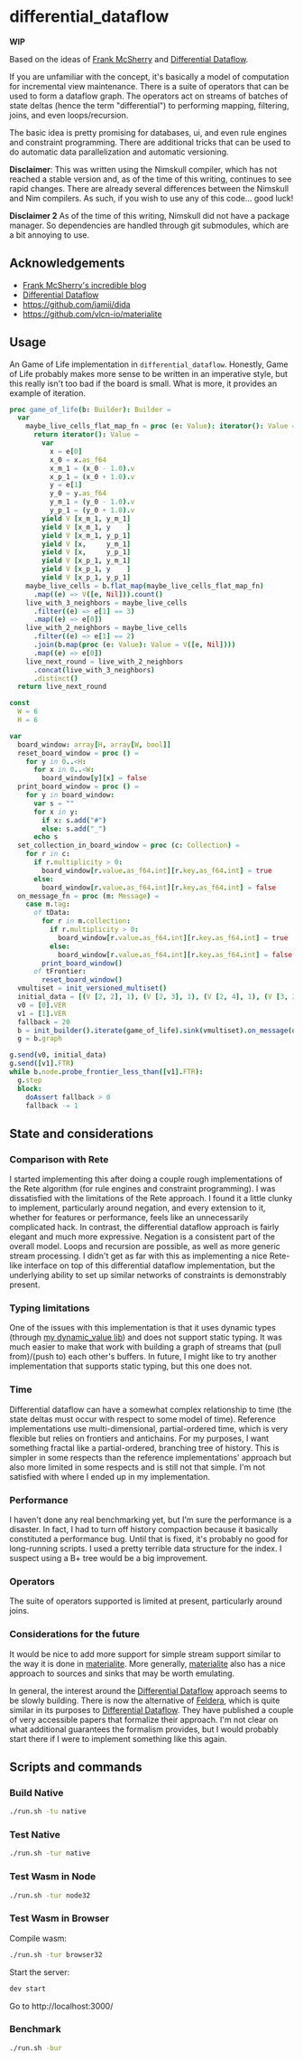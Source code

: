 # differential_dataflow

**WIP**

Based on the ideas of [Frank McSherry](https://github.com/frankmcsherry/blog) and [Differential Dataflow](https://github.com/TimelyDataflow/differential-dataflow).

If you are unfamiliar with the concept, it's basically a model of computation for incremental view maintenance. There is a suite of operators that can be used to form a dataflow graph. The operators act on streams of batches of state deltas (hence the term "differential") to performing mapping, filtering, joins, and even loops/recursion.

The basic idea is pretty promising for databases, ui, and even rule engines and constraint programming. There are additional tricks that can be used to do automatic data parallelization and automatic versioning.

**Disclaimer**: This was written using the Nimskull compiler, which has not reached a stable version and, as of the time of this writing, continues to see rapid changes. There are already several differences between the Nimskull and Nim compilers. As such, if you wish to use any of this code... good luck!

**Disclaimer 2** As of the time of this writing, Nimskull did not have a package manager. So dependencies are handled through git submodules, which are a bit annoying to use.

## Acknowledgements

- [Frank McSherry's incredible blog](https://github.com/frankmcsherry/blog)
- [Differential Dataflow](https://github.com/TimelyDataflow/differential-dataflow)
- https://github.com/jamii/dida
- https://github.com/vlcn-io/materialite

## Usage

An Game of Life implementation in `differential_dataflow`. Honestly, Game of Life probably makes more sense to be written in an imperative style, but this really isn't too bad if the board is small. What is more, it provides an example of iteration.

```nim
proc game_of_life(b: Builder): Builder =
  var
    maybe_live_cells_flat_map_fn = proc (e: Value): iterator(): Value =
      return iterator(): Value =
        var
          x = e[0]
          x_0 = x.as_f64
          x_m_1 = (x_0 - 1.0).v
          x_p_1 = (x_0 + 1.0).v
          y = e[1]
          y_0 = y.as_f64
          y_m_1 = (y_0 - 1.0).v
          y_p_1 = (y_0 + 1.0).v
        yield V [x_m_1, y_m_1]
        yield V [x_m_1, y    ]
        yield V [x_m_1, y_p_1]
        yield V [x,     y_m_1]
        yield V [x,     y_p_1]
        yield V [x_p_1, y_m_1]
        yield V [x_p_1, y    ]
        yield V [x_p_1, y_p_1]
    maybe_live_cells = b.flat_map(maybe_live_cells_flat_map_fn)
      .map((e) => V([e, Nil])).count()
    live_with_3_neighbors = maybe_live_cells
      .filter((e) => e[1] == 3)
      .map((e) => e[0])
    live_with_2_neighbors = maybe_live_cells
      .filter((e) => e[1] == 2)
      .join(b.map(proc (e: Value): Value = V([e, Nil])))
      .map((e) => e[0])
    live_next_round = live_with_2_neighbors
      .concat(live_with_3_neighbors)
      .distinct()
  return live_next_round

const
  W = 6
  H = 6

var
  board_window: array[H, array[W, bool]]
  reset_board_window = proc () =
    for y in 0..<H:
      for x in 0..<W:
        board_window[y][x] = false
  print_board_window = proc () =
    for y in board_window:
      var s = ""
      for x in y:
        if x: s.add("#")
        else: s.add("_")
      echo s
  set_collection_in_board_window = proc (c: Collection) =
    for r in c:
      if r.multiplicity > 0:
        board_window[r.value.as_f64.int][r.key.as_f64.int] = true
      else:
        board_window[r.value.as_f64.int][r.key.as_f64.int] = false
  on_message_fn = proc (m: Message) =
    case m.tag:
      of tData:
        for r in m.collection:
          if r.multiplicity > 0:
            board_window[r.value.as_f64.int][r.key.as_f64.int] = true
          else:
            board_window[r.value.as_f64.int][r.key.as_f64.int] = false
        print_board_window()
      of tFrontier:
        reset_board_window()
  vmultiset = init_versioned_multiset()
  initial_data = [(V [2, 2], 1), (V [2, 3], 1), (V [2, 4], 1), (V [3, 2], 1)].COL
  v0 = [0].VER
  v1 = [1].VER
  fallback = 20
  b = init_builder().iterate(game_of_life).sink(vmultiset).on_message(on_message_fn)
  g = b.graph

g.send(v0, initial_data)
g.send([v1].FTR)
while b.node.probe_frontier_less_than([v1].FTR):
  g.step
  block:
    doAssert fallback > 0
    fallback -= 1
```

## State and considerations

### Comparison with Rete

I started implementing this after doing a couple rough implementations of the Rete algorithm (for rule engines and constraint programming). I was dissatisfied with the limitations of the Rete approach. I found it a little clunky to implement, particularly around negation, and every extension to it, whether for features or performance, feels like an unnecessarily complicated hack. In contrast, the differential dataflow approach is fairly elegant and much more expressive. Negation is a consistent part of the overall model. Loops and recursion are possible, as well as more generic stream processing. I didn't get as far with this as implementing a nice Rete-like interface on top of this differential dataflow implementation, but the underlying ability to set up similar networks of constraints is demonstrably present.

### Typing limitations

One of the issues with this implementation is that it uses dynamic types (through [my dynamic_value lib](https://github.com/theSherwood/dynamic_value)) and does not support static typing. It was much easier to make that work with building a graph of streams that (pull from)/(push to) each other's buffers. In future, I might like to try another implementation that supports static typing, but this one does not.

### Time

Differential dataflow can have a somewhat complex relationship to time (the state deltas must occur with respect to some model of time). Reference implementations use multi-dimensional, partial-ordered time, which is very flexible but relies on frontiers and antichains. For my purposes, I want something fractal like a partial-ordered, branching tree of history. This is simpler in some respects than the reference implementations' approach but also more limited in some respects and is still not that simple. I'm not satisfied with where I ended up in my implementation.

### Performance

I haven't done any real benchmarking yet, but I'm sure the performance is a disaster. In fact, I had to turn off history compaction because it basically constituted a performance bug. Until that is fixed, it's probably no good for long-running scripts. I used a pretty terrible data structure for the index. I suspect using a B+ tree would be a big improvement.

### Operators

The suite of operators supported is limited at present, particularly around joins.

### Considerations for the future

It would be nice to add more support for simple stream support similar to the way it is done in [materialite](https://github.com/vlcn-io/materialite). More generally, [materialite](https://github.com/vlcn-io/materialite) also has a nice approach to sources and sinks that may be worth emulating.

In general, the interest around the [Differential Dataflow](https://github.com/TimelyDataflow/differential-dataflow) approach seems to be slowly building. There is now the alternative of [Feldera](https://www.feldera.com/), which is quite similar in its purposes to [Differential Dataflow](https://github.com/TimelyDataflow/differential-dataflow). They have published a couple of very accessible papers that formalize their approach. I'm not clear on what additional guarantees the formalism provides, but I would probably start there if I were to implement something like this again.

## Scripts and commands

### Build Native

```sh
./run.sh -tu native
```

### Test Native

```sh
./run.sh -tur native
```

### Test Wasm in Node

```sh
./run.sh -tur node32
```

### Test Wasm in Browser

Compile wasm:

```sh
./run.sh -tur browser32
```

Start the server:

```sh
dev start
```

Go to http://localhost:3000/

### Benchmark

```sh
./run.sh -bur
```
